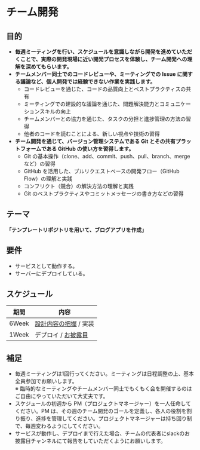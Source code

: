 # チーム開発

## 目的

- **毎週ミーティングを行い、スケジュールを意識しながら開発を進めていただくことで、実際の開発現場に近い開発プロセスを体験し、チーム開発への理解を深めてもらいます。**
- **チームメンバー同士でのコードレビューや、ミーティングでの Issue に関する議論など、個人開発では経験できない作業を実践します。**
  - コードレビューを通じた、コードの品質向上とベストプラクティスの共有
  - ミーティングでの建設的な議論を通じた、問題解決能力とコミュニケーションスキルの向上
  - チームメンバーとの協力を通じた、タスクの分担と進捗管理の方法の習得
  - 他者のコードを読むことによる、新しい視点や技術の習得
- **チーム開発を通じて、バージョン管理システムである Git とその共有プラットフォームである GitHub の使い方を習得します。**
  - Git の基本操作（clone、add、commit、push、pull、branch、merge など）の習得
  - GitHub を活用した、プルリクエストベースの開発フロー（GitHub Flow）の理解と実践
  - コンフリクト（競合）の解決方法の理解と実践
  - Git のベストプラクティスやコミットメッセージの書き方などの習得

## テーマ

**「テンプレートリポジトリを用いて、ブログアプリを作成」**

## 要件

- サービスとして動作する。
- サーバーにデプロイしている。

## スケジュール

| 期間 | 内容 |
| --- | --- |
| 6Week | [設計内容の把握](/documents/DESIGN.md) / 実装 |
| 1Week | デプロイ / [お披露目](/documents/REVEAL.md) |

## 補足

- 毎週ミーティングは1回行ってください。ミーティングは日程調整の上、基本全員参加でお願いします。<br/>
  ※ 臨時的なミーティングやチームメンバー同士でもくもく会を開催するのはご自由にやっていただいて大丈夫です。
- スケジュールの初週から PM（プロジェクトマネージャー）を一人任命してください。PM は、その週のチーム開発のゴールを定義し、各人の役割を割り振り、進捗を管理してください。プロジェクトマネージャーは持ち回り制で、毎週変わるようにしてください。
- サービスが動作し、デプロイまで行えた場合、チームの代表者にslackのお披露目チャンネルにて報告をしていただくようにお願いします。
